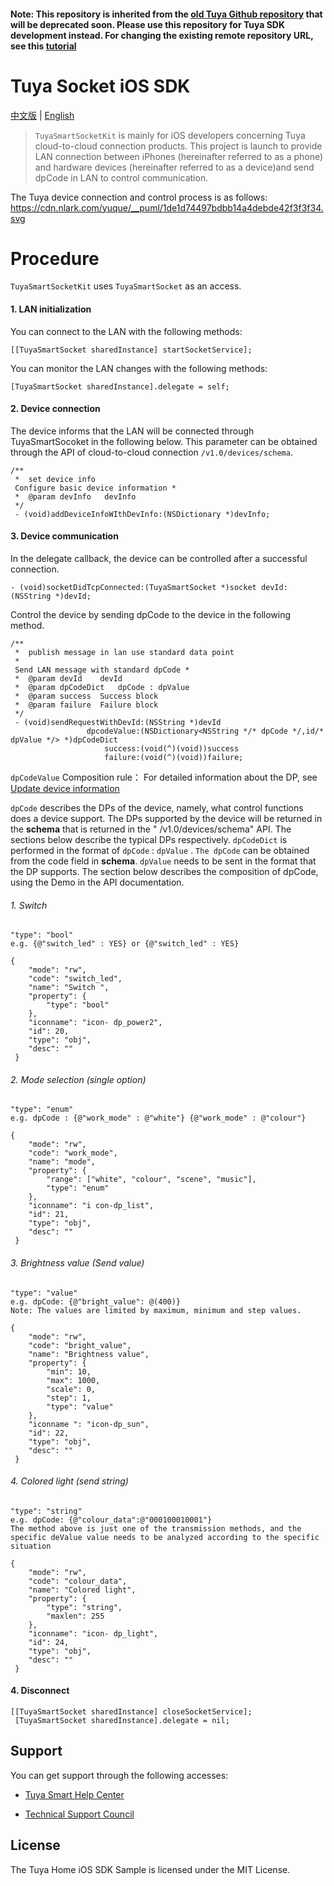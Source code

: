 #### Note: This repository is inherited from the [old Tuya Github repository](https://github.com/TuyaInc/tuyasmart_socket_ios_sdk) that will be deprecated soon. Please use this repository for Tuya SDK development instead. For changing the existing remote repository URL, see this [tutorial](https://docs.github.com/en/github/using-git/changing-a-remotes-url)

# Tuya Socket iOS SDK

[中文版](README_cn.md) | [English](README.md)

> `TuyaSmartSocketKit` is mainly for iOS developers concerning Tuya cloud-to-cloud connection products. This project is launch to provide LAN connection between iPhones (hereinafter referred to as a phone) and hardware devices (hereinafter referred to as a device)and send dpCode in LAN to control communication.

The Tuya device connection and control process is as follows: https://cdn.nlark.com/yuque/__puml/1de1d74497bdbb14a4debde42f3f3f34.svg

# Procedure
`TuyaSmartSocketKit` uses `TuyaSmartSocket` as an access.

#### 1. LAN initialization

You can connect to the LAN with the following methods:
```
[[TuyaSmartSocket sharedInstance] startSocketService];
```

You can monitor the LAN changes with the following methods:
```
[TuyaSmartSocket sharedInstance].delegate = self;
```

#### 2. Device connection
The device informs that the LAN will be connected through TuyaSmartSocoket in the following below. This parameter can be obtained through the API of cloud-to-cloud connection `/v1.0/devices/schema`.
```
/**
 *  set device info
 Configure basic device information *
 *  @param devInfo   devInfo
 */
 - (void)addDeviceInfoWIthDevInfo:(NSDictionary *)devInfo;
```

#### 3. Device communication
In the delegate callback, the device can be controlled after a successful connection.
```
- (void)socketDidTcpConnected:(TuyaSmartSocket *)socket devId:(NSString *)devId;
```

Control the device by sending dpCode to the device in the following method.
```
/**
 *  publish message in lan use standard data point
 *
 Send LAN message with standard dpCode *
 *  @param devId    devId
 *  @param dpCodeDict   dpCode : dpValue
 *  @param success  Success block
 *  @param failure  Failure block
 */
 - (void)sendRequestWithDevId:(NSString *)devId
                 dpcodeValue:(NSDictionary<NSString */* dpCode */,id/* dpValue */> *)dpCodeDict
                     success:(void(^)(void))success
                     failure:(void(^)(void))failure;
```

`dpCodeValue` Composition rule： For detailed information about the DP, see [Update device information](https://tuyainc.github.io/tuyasmart_home_ios_sdk_doc/en/resource/Device.html#device-management)

`dpCode` describes the DPs of the device, namely, what control functions does a device support. The DPs supported by the device will be returned in the **schema** that is returned in the " /v1.0/devices/schema" API. The sections below describe the typical DPs respectively. 
`dpCodeDict` is performed in the format of `dpCode` : `dpValue` . `The dpCode` can be obtained from the code field in **schema**. `dpValue` needs to be sent in the format that the DP supports. The section below describes the composition of dpCode, using the Demo in the API documentation.
###### 1. Switch
    "type": "bool"
    e.g. {@"switch_led" : YES} or {@"switch_led" : YES}
```
{
    "mode": "rw",
    "code": "switch_led",
    "name": "Switch ",
    "property": {
        "type": "bool"
    },
    "iconname": "icon- dp_power2",
    "id": 20,
    "type": "obj",
    "desc": ""
 }
```
###### 2. Mode selection (single option)

    "type": "enum"
    e.g. dpCode : {@"work_mode" : @"white"} {@"work_mode" : @"colour"}
```
{
    "mode": "rw",
    "code": "work_mode",
    "name": "mode",
    "property": {
        "range": ["white", "colour", "scene", "music"],
        "type": "enum"
    },
    "iconname": "i con-dp_list",
    "id": 21,
    "type": "obj",
    "desc": ""
 }
```

###### 3. Brightness value (Send value)
    "type": "value"
    e.g. dpCode: {@"bright_value": @(400)}
    Note: The values are limited by maximum, minimum and step values.
```
{
    "mode": "rw",
    "code": "bright_value",
    "name": "Brightness value",
    "property": {
        "min": 10,
        "max": 1000,
        "scale": 0,
        "step": 1,
        "type": "value"
    },
    "iconname ": "icon-dp_sun",
    "id": 22,
    "type": "obj",
    "desc": ""
 }
```
###### 4. Colored light (send string)
    "type": "string"
    e.g. dpCode: {@"colour_data":@"000100010001"}
    The method above is just one of the transmission methods, and the specific deValue value needs to be analyzed according to the specific situation
```
{
    "mode": "rw",
    "code": "colour_data",
    "name": "Colored light",
    "property": {
        "type": "string",
        "maxlen": 255
    },
    "iconname": "icon- dp_light",
    "id": 24,
    "type": "obj",
    "desc": ""
 }
```
#### 4. Disconnect
```
[[TuyaSmartSocket sharedInstance] closeSocketService];
 [TuyaSmartSocket sharedInstance].delegate = nil;
```
## Support

You can get support through the following accesses:

* [Tuya Smart Help Center](https://support.tuya.com/en/help)

* [Technical Support Council](https://iot.tuya.com/council/) 

## License

The Tuya Home iOS SDK Sample is licensed under the MIT License.
